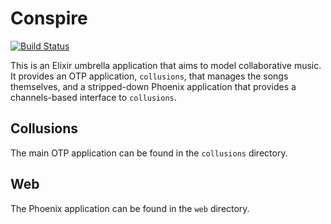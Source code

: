 # Conspire

[![Build Status](https://semaphoreci.com/api/v1/knewter/colluder/branches/feature-add_collaboration/badge.svg)](https://semaphoreci.com/knewter/colluder)

This is an Elixir umbrella application that aims to model collaborative music.
It provides an OTP application, `collusions`, that manages the songs themselves,
and a stripped-down Phoenix application that provides a channels-based interface
to `collusions`.

## Collusions

The main OTP application can be found in the `collusions` directory.

## Web

The Phoenix application can be found in the `web` directory.
